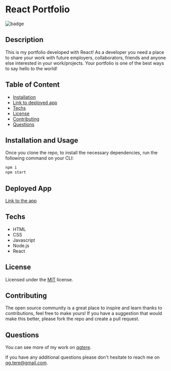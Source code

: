 # React Portfolio
![badge](https://img.shields.io/badge/License-MIT-yellow)

## Description
This is my portfolio developed with React!
As a developer you need a place to share your work with future employers, collaborators, friends and anyone else interested in your work/projects. Your portfolio is one of the best ways to say hello to the world!

## Table of Content
* [Installation](#installation-and-usage)
* [Link to deployed app](#deployed-app)
* [Techs](#techs)
* [License](#license)
* [Contributing](#contributing)
* [Questions](#questions)

## Installation and Usage

  Once you clone the repo, to install the necessary dependencies, run the following command on your CLI:
```bash
npm i
npm start
```

## Deployed App
[Link to the app](https://qgtere.github.io/React-Portfolio/)

## Techs
* HTML
* CSS
* Javascript
* Node.js
* React

## License
 Licensed under the [MIT](https://opensource.org/licenses/MIT)
 license.

## Contributing 
 The open source community is a great place to inspire and learn thanks to contributions, feel free to make yours!
    If you have a suggestion that would make this better, please fork the repo and create a pull request.

## Questions
  You can see more of my work on [qgtere](https://github.com/qgtere).

  If you have any additional questions please don't hesitate to reach me on qg.tere@gmail.com. 

